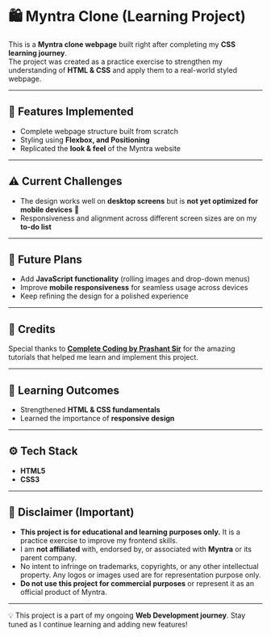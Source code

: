 # 🛍️ Myntra Clone (Learning Project)

This is a **Myntra clone webpage** built right after completing my **CSS learning journey**.  
The project was created as a practice exercise to strengthen my understanding of **HTML & CSS** and apply them to a real-world styled webpage.

---

## 🚀 Features Implemented
- Complete webpage structure built from scratch  
- Styling using **Flexbox, and Positioning**  
- Replicated the **look & feel** of the Myntra website  

---

## ⚠️ Current Challenges
- The design works well on **desktop screens** but is **not yet optimized for mobile devices** 📱  
- Responsiveness and alignment across different screen sizes are on my **to-do list**  

---

## 📌 Future Plans
- Add **JavaScript functionality** (rolling images and drop-down menus)
- Improve **mobile responsiveness** for seamless usage across devices  
- Keep refining the design for a polished experience  

---

## 🙏 Credits
Special thanks to **[Complete Coding by Prashant Sir](https://www.youtube.com/@completecodingbyprashantsir)** for the amazing tutorials that helped me learn and implement this project.  

---

## 🎯 Learning Outcomes
- Strengthened **HTML & CSS fundamentals**  
- Learned the importance of **responsive design**   

---

## ⚙️ Tech Stack
- **HTML5**  
- **CSS3**
  
---

## 📝 Disclaimer (Important)
- **This project is for educational and learning purposes only.** It is a practice exercise to improve my frontend skills.  
- I am **not affiliated** with, endorsed by, or associated with **Myntra** or its parent company.  
- No intent to infringe on trademarks, copyrights, or any other intellectual property. Any logos or images used are for representation purpose only.
- **Do not use this project for commercial purposes** or represent it as an official product of Myntra.
  
---

💡 This project is a part of my ongoing **Web Development journey**. Stay tuned as I continue learning and adding new features!  
